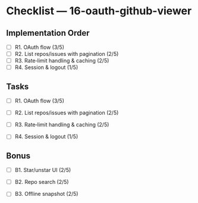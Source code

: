 # Checklist — 16-oauth-github-viewer

## Implementation Order
- [ ] R1. OAuth flow (3/5)
- [ ] R2. List repos/issues with pagination (2/5)
- [ ] R3. Rate‑limit handling & caching (2/5)
- [ ] R4. Session & logout (1/5)

## Tasks

- [ ] R1. OAuth flow (3/5)

- [ ] R2. List repos/issues with pagination (2/5)

- [ ] R3. Rate‑limit handling & caching (2/5)

- [ ] R4. Session & logout (1/5)

## Bonus

- [ ] B1. Star/unstar UI (2/5)

- [ ] B2. Repo search (2/5)

- [ ] B3. Offline snapshot (2/5)
